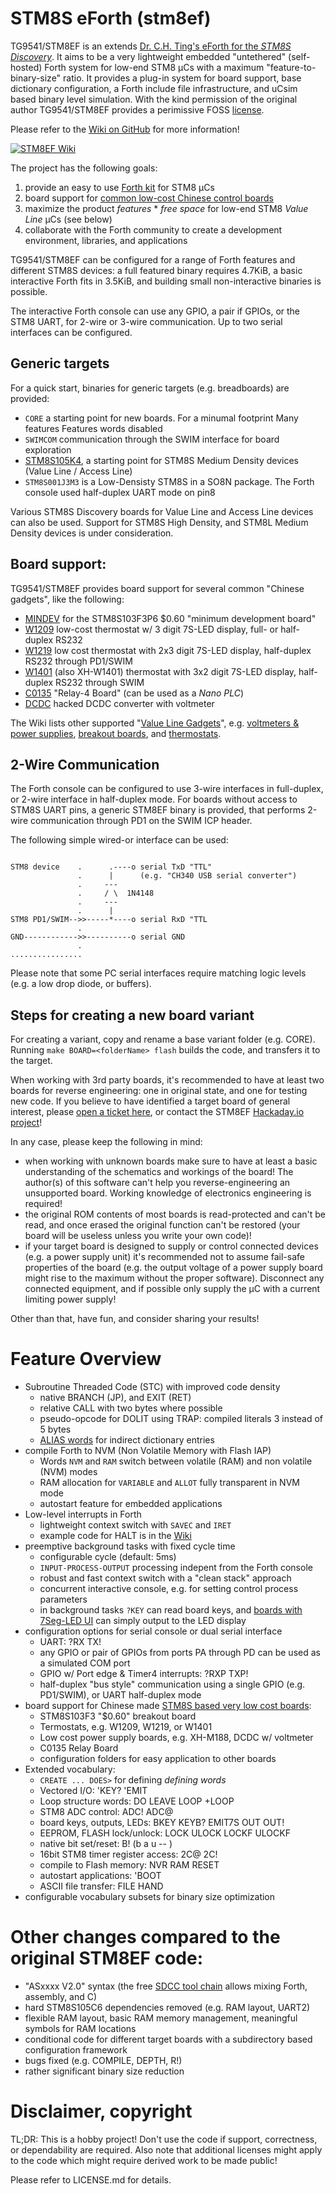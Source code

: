 # STM8S eForth (stm8ef)

TG9541/STM8EF is an extends [Dr. C.H. Ting's eForth for the *STM8S Discovery*](http://www.forth.org/svfig/kk/07-2010.html). It aims to be a very lightweight embedded "untethered" (self-hosted) Forth system for low-end STM8 µCs with a maximum "feature-to-binary-size" ratio. It provides a plug-in system for board support, base dictionary configuration, a Forth include file infrastructure, and uCsim based binary level simulation. With the kind permission of the original author TG9541/STM8EF provides a perimissive FOSS [license](https://github.com/TG9541/stm8ef/blob/master/LICENSE.md).

Please refer to the [Wiki on GitHub](https://github.com/TG9541/stm8ef/wiki) for more information!

[![STM8EF Wiki](https://user-images.githubusercontent.com/5466977/28994765-3267d78c-79d6-11e7-927f-91751cd402db.jpg)](https://github.com/TG9541/stm8ef/wiki)

The project has the following goals:

1. provide an easy to use [Forth kit](https://github.com/TG9541/stm8ef/wiki/STM8S-eForth-Programming) for STM8 µCs
2. board support for [common low-cost Chinese control boards](https://github.com/TG9541/stm8ef/wiki/STM8S-Value-Line-Gadgets)
3. maximize the product *features* * *free space* for low-end STM8 *Value Line* µCs (see below)
4. collaborate with the Forth community to create a development environment, libraries, and applications

TG9541/STM8EF can be configured for a range of Forth features and different STM8S devices: a full featured binary requires 4.7KiB, a basic interactive Forth fits in 3.5KiB, and building small non-interactive binaries is possible. 

The interactive Forth console can use any GPIO, a pair if GPIOs, or the STM8 UART, for 2-wire or 3-wire communication. Up to two serial interfaces can be configured. 


## Generic targets

For a quick start, binaries for generic targets (e.g. breadboards) are provided:

* `CORE` a starting point for new boards. For a minumal footprint Many features Features words disabled
* `SWIMCOM` communication through the SWIM interface for board exploration
* [STM8S105K4](https://github.com/TG9541/stm8ef/tree/master/STM8S105K4), a starting point for STM8S Medium Density devices (Value Line / Access Line)
* `STM8S001J3M3` is a Low-Densisty STM8S in a SO8N package. The Forth console used half-duplex UART mode on pin8

Various STM8S Discovery boards for Value Line and Access Line devices can also be used. Support for STM8S High Density, and STM8L Medium Density devices is under consideration.

## Board support:

TG9541/STM8EF provides board support for several common "Chinese gadgets", like the following:

* [MINDEV](https://github.com/TG9541/stm8ef/wiki/Breakout-Boards) for the STM8S103F3P6 $0.60 "minimum development board"
* [W1209](https://github.com/TG9541/stm8ef/wiki/Board-W1209) low-cost thermostat w/ 3 digit 7S-LED display, full- or half-duplex RS232
* [W1219](https://github.com/TG9541/stm8ef/wiki/Board-W1219) low cost thermostat with 2x3 digit 7S-LED display, half-duplex RS232 through PD1/SWIM
* [W1401](https://github.com/TG9541/stm8ef/wiki/Board-W1401) (also XH-W1401) thermostat with 3x2 digit 7S-LED display, half-duplex RS232 through SWIM
* [C0135](https://github.com/TG9541/stm8ef/wiki/Board-C0135) "Relay-4 Board" (can be used as a *Nano PLC*)
* [DCDC](https://github.com/TG9541/stm8ef/wiki/Board-CN2596) hacked DCDC converter with voltmeter

The Wiki lists other supported "[Value Line Gadgets](https://github.com/TG9541/stm8ef/wiki/STM8S-Value-Line-Gadgets)", e.g. [voltmeters & power supplies](https://github.com/TG9541/stm8ef/wiki/STM8S-Value-Line-Gadgets#voltmeters-and-power-supplies), [breakout boards](https://github.com/TG9541/stm8ef/wiki/Breakout-Boards), and [thermostats](https://github.com/TG9541/stm8ef/wiki/STM8S-Value-Line-Gadgets#thermostats).

## 2-Wire Communication

The Forth console can be configured to use 3-wire interfaces in full-duplex, or 2-wire interface in half-duplex mode. For boards without access to STM8S UART pins, a generic STM8EF binary is provided, that performs 2-wire communication through PD1 on the SWIM ICP header. 

The following simple wired-or interface can be used:

```

STM8 device    .      .----o serial TxD "TTL"
               .      |      (e.g. "CH340 USB serial converter")
               .     ---
               .     / \  1N4148
               .     ---
               .      |
STM8 PD1/SWIM-->>-----*----o serial RxD "TTL
               .
GND------------>>----------o serial GND
               .
................
```
Please note that some PC serial interfaces require matching logic levels (e.g. a low drop diode, or buffers).

## Steps for creating a new board variant

For creating a variant, copy and rename a base variant folder (e.g. CORE). Running `make BOARD=<folderName> flash` builds the code, and transfers it to the target. 

When working with 3rd party boards, it's recommended to have at least two boards for reverse engineering: one in original state, and one for testing new code. If you believe to have identified a target board of general interest, please [open a ticket here](https://github.com/TG9541/stm8ef/issues), or contact the STM8EF [Hackaday.io project](https://hackaday.io/project/16097-eforth-for-cheap-stm8s-value-line-gadgets)!

In any case, please keep the following in mind:

* when working with unknown boards make sure to have at least a basic understanding of the schematics and workings of the board! The author(s) of this software can't help you reverse-engineering an unsupported board. Working knowledge of electronics engineering is required!
* the original ROM contents of most boards is read-protected and can't be read, and once erased the original function can't be restored (your board will be useless unless you write your own code)!
* if your target board is designed to supply or control connected devices (e.g. a power supply unit) it's recommended not to assume fail-safe properties of the board (e.g. the output voltage of a power supply board might rise to the maximum without the proper software). Disconnect any connected equipment, and if possible only supply the µC with a current limiting power supply!

Other than that, have fun, and consider sharing your results!

# Feature Overview

* Subroutine Threaded Code (STC) with improved code density
  * native BRANCH (JP), and EXIT (RET)
  * relative CALL with two bytes where possible
  * pseudo-opcode for DOLIT using TRAP: compiled literals 3 instead of 5 bytes
  * [ALIAS words](https://github.com/TG9541/stm8ef/wiki/STM8S-eForth-Alias-Words) for indirect dictionary entries
* compile Forth to NVM (Non Volatile Memory with Flash IAP)
  * Words `NVM` and `RAM` switch between volatile (RAM) and non volatile (NVM) modes
  * RAM allocation for `VARIABLE` and `ALLOT` fully transparent in NVM mode
  * autostart feature for embedded applications
* Low-level interrupts in Forth
  * lightweight context switch with `SAVEC` and `IRET`
  * example code for HALT is in the [Wiki](https://github.com/TG9541/stm8ef/wiki/STM8S-eForth-Programming#low-level-interrupts-in-forth)
* preemptive background tasks with fixed cycle time
  * configurable cycle (default: 5ms)
  * `INPUT-PROCESS-OUTPUT` processing indepent from the Forth console
  * robust and fast context switch with a "clean stack" approach
  * concurrent interactive console, e.g. for setting control process parameters
  * in background tasks `?KEY` can read board keys, and [boards with 7Seg-LED UI](https://github.com/TG9541/stm8ef/wiki/eForth-Background-Task) can simply output to the LED display
* configuration options for serial console or dual serial interface
  * UART: ?RX TX!
  * any GPIO or pair of GPIOs from ports PA through PD can be used as a simulated COM port
  * GPIO w/ Port edge & Timer4 interrupts: ?RXP TXP!
  * half-duplex "bus style" communication using a single GPIO (e.g. PD1/SWIM), or UART half-duplex mode
* board support for Chinese made [STM8S based very low cost boards][WG1]:
  * STM8S103F3 "$0.60" breakout board
  * Termostats, e.g. W1209, W1219, or W1401
  * Low cost power supply boards, e.g. XH-M188, DCDC w/ voltmeter
  * C0135 Relay Board
  * configuration folders for easy application to other boards
* Extended vocabulary:
  * `CREATE ... DOES>` for defining *defining words*
  * Vectored I/O: 'KEY? 'EMIT
  * Loop structure words: DO LEAVE LOOP +LOOP
  * STM8 ADC control: ADC! ADC@
  * board keys, outputs, LEDs: BKEY KEYB? EMIT7S OUT OUT!
  * EEPROM, FLASH lock/unlock: LOCK ULOCK LOCKF ULOCKF
  * native bit set/reset: B! (b a u -- )
  * 16bit STM8 timer register access: 2C@ 2C!
  * compile to Flash memory: NVR RAM RESET
  * autostart applications: 'BOOT
  * ASCII file transfer: FILE HAND
* configurable vocabulary subsets for binary size optimization

# Other changes compared to the original STM8EF code:

* "ASxxxx V2.0" syntax (the free [SDCC tool chain](http://sdcc.sourceforge.net/) allows mixing Forth, assembly, and C)
* hard STM8S105C6 dependencies removed (e.g. RAM layout, UART2)
* flexible RAM layout, basic RAM memory management, meaningful symbols for RAM locations
* conditional code for different target boards with a subdirectory based configuration framework
* bugs fixed (e.g. COMPILE, DEPTH, R!)
* rather significant binary size reduction

# Disclaimer, copyright

TL;DR: This is a hobby project! Don't use the code if support, correctness, or dependability are required. Also note that additional licenses might apply to the code which might require derived work to be made public!

Please refer to LICENSE.md for details.

[WG1]: https://github.com/TG9541/stm8ef/wiki/STM8S-Value-Line-Gadgets
